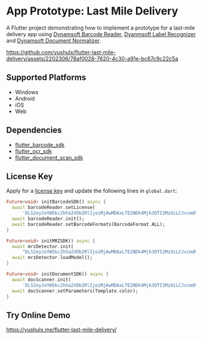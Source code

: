 # App Prototype: Last Mile Delivery 

A Flutter project demonstrating how to implement a prototype for a last-mile delivery app using [Dynamsoft Barcode Reader](https://www.dynamsoft.com/barcode-reader/overview/), [Dyanmsoft Label Recognizer](https://www.dynamsoft.com/label-recognition/overview/) and [Dynamsoft Document Normalizer](https://www.dynamsoft.com/document-normalizer/docs/introduction/?ver=latest).

https://github.com/yushulx/flutter-last-mile-delivery/assets/2202306/78af0028-7620-4c30-a91e-bc67c9c22c5a

## Supported Platforms
- Windows
- Android
- iOS
- Web

## Dependencies
- [flutter_barcode_sdk](https://pub.dev/packages/flutter_barcode_sdk)
- [flutter_ocr_sdk](https://pub.dev/packages/flutter_ocr_sdk)
- [flutter_document_scan_sdk](https://pub.dev/packages/flutter_document_scan_sdk)

## License Key
Apply for a [license key](https://www.dynamsoft.com/customer/license/trialLicense) and update the following lines in `global.dart`:

```dart
Future<void> initBarcodeSDK() async {
  await barcodeReader.setLicense(
      'DLS2eyJoYW5kc2hha2VDb2RlIjoiMjAwMDAxLTE2NDk4Mjk3OTI2MzUiLCJvcmdhbml6YXRpb25JRCI6IjIwMDAwMSIsInNlc3Npb25QYXNzd29yZCI6IndTcGR6Vm05WDJrcEQ5YUoifQ==');
  await barcodeReader.init();
  await barcodeReader.setBarcodeFormats(BarcodeFormat.ALL);
}

Future<void> initMRZSDK() async {
  await mrzDetector.init(
      "DLS2eyJoYW5kc2hha2VDb2RlIjoiMjAwMDAxLTE2NDk4Mjk3OTI2MzUiLCJvcmdhbml6YXRpb25JRCI6IjIwMDAwMSIsInNlc3Npb25QYXNzd29yZCI6IndTcGR6Vm05WDJrcEQ5YUoifQ==");
  await mrzDetector.loadModel();
}

Future<void> initDocumentSDK() async {
  await docScanner.init(
      'DLS2eyJoYW5kc2hha2VDb2RlIjoiMjAwMDAxLTE2NDk4Mjk3OTI2MzUiLCJvcmdhbml6YXRpb25JRCI6IjIwMDAwMSIsInNlc3Npb25QYXNzd29yZCI6IndTcGR6Vm05WDJrcEQ5YUoifQ==');
  await docScanner.setParameters(Template.color);
}
```


## Try Online Demo
https://yushulx.me/flutter-last-mile-delivery/
